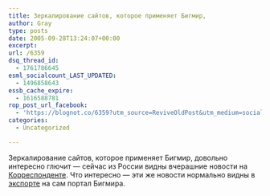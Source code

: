 ```yaml
---
title: Зеркалирование сайтов, которое применяет Бигмир,
author: Gray
type: posts
date: 2005-09-28T13:24:07+00:00
excerpt:
url: /6359
dsq_thread_id:
  - 1761786645
esml_socialcount_LAST_UPDATED:
  - 1496858643
essb_cache_expire:
  - 1616588781
rop_post_url_facebook:
  - 'https://blognot.co/6359?utm_source=ReviveOldPost&utm_medium=social&utm_campaign=ReviveOldPost'
categories:
  - Uncategorized

---
```








Зеркалирование сайтов, которое применяет Бигмир, довольно интересно глючит &#8212; сейчас из России видны вчерашние новости на <a href="http://www.korrespondent.net/data/main.html" target="_blank">Корреспонденте</a>. Что интересно &#8212; эти же новости нормально видны в <a href="http://news.bigmir.net/" target="_blank">экспорте</a> на сам портал Бигмира.